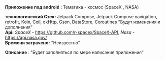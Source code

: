 **Приложение под android** : Тематика - космос (SpaceX , NASA)  

**технологический Стек:** Jetpack Compose, Jetpack Compose navigation, retrofit, Koin, Coil, okHttp, Gson, DataStore, Coroutines "Будут изменения и дополнения"  
**Api:** *SpaceX* - https://github.com/r-spacex/SpaceX-API, *Nasa* - https://api.nasa.gov/  
**Времени затрачено:**  "Неизвестно"  

**Описание** : "Будет заполняться по мере написания приложения"
